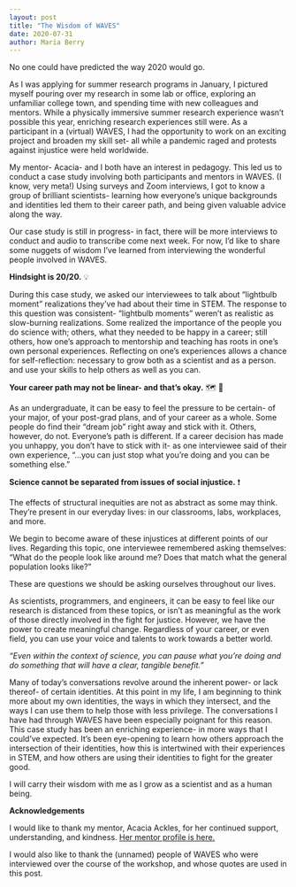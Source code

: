 ```yaml
---
layout: post
title: "The Wisdom of WAVES"
date: 2020-07-31
author: Maria Berry
---
```


No one could have predicted the way 2020 would go. 

As I was applying for summer research programs in January, I pictured myself pouring over my research in some lab or office, exploring an unfamiliar college town, and spending time with new colleagues and mentors. While a physically immersive summer research experience wasn’t possible this year, enriching research experiences still were. As a participant in a (virtual) WAVES, I had the opportunity to work on an exciting project and broaden my skill set- all while a pandemic raged and protests against injustice were held worldwide.

My mentor- Acacia- and I both have an interest in pedagogy. This led us to conduct a case study involving both participants and mentors in WAVES. (I know, very meta!) Using surveys and Zoom interviews, I got to know a group of brilliant scientists- learning how everyone’s unique backgrounds and identities led them to their career path, and being given valuable advice along the way.

Our case study is still in progress- in fact, there will be more interviews to conduct and audio to transcribe come next week. For now, I’d like to share some nuggets of wisdom I’ve learned from interviewing the wonderful people involved in WAVES.




**Hindsight is 20/20.** :bulb:

During this case study, we asked our interviewees to talk about “lightbulb moment” realizations they’ve had about their time in STEM. The response to this question was consistent- “lightbulb moments” weren’t as realistic as slow-burning realizations. Some realized the importance of the people you do science with; others, what they needed to be happy in a career; still others, how one’s approach to mentorship and teaching has roots in one’s own personal experiences.
Reflecting on one’s experiences allows a chance for self-reflection: necessary to grow both as a scientist and as a person. and use your skills to help others as well as you can.







**Your career path may not be linear- and that’s okay.** :world_map: :compass:

As an undergraduate, it can be easy to feel the pressure to be certain- of your major, of your post-grad plans, and of your career as a whole. Some people do find their “dream job” right away and stick with it. Others, however, do not. Everyone’s path is different. If a career decision has made you unhappy, you don’t have to stick with it- as one interviewee said of their own experience, “...you can just stop what you’re doing and you can be something else.”




**Science cannot be separated from issues of social injustice.** :exclamation:

The effects of structural inequities are not as abstract as some may think. They’re present in our everyday lives: in our classrooms, labs, workplaces, and more. 

We begin to become aware of these injustices at different points of our lives. Regarding this topic, one interviewee remembered asking themselves: “What do the people look like around me? Does that match what the general population looks like?”

These are questions we should be asking ourselves throughout our lives.

As scientists, programmers, and engineers, it can be easy to feel like our research is distanced from these topics, or isn’t as meaningful as the work of those directly involved in the fight for justice. However, we have the power to create meaningful change. Regardless of your career, or even field, you can use your voice and talents to work towards a better world.

*“Even within the context of science, you can pause what you’re doing and do something that will have a clear, tangible benefit.”*




Many of today’s conversations revolve around the inherent power- or lack thereof- of certain identities. At this point in my life, I am beginning to think more about my own identities, the ways in which they intersect, and the ways I can use them to help those with less privilege. The conversations I have had through WAVES have been especially poignant for this reason. 
This case study has been an enriching experience- in more ways that I could’ve expected. It’s been eye-opening to learn how others approach the intersection of their identities, how this is intertwined with their experiences in STEM, and how others are using their identities to fight for the greater good.

 I will carry their wisdom with me as I grow as a scientist and as a human being.






**Acknowledgements**

I would like to thank my mentor, Acacia Ackles, for her continued support, understanding, and kindness. [Her mentor profile is here.](http://mmore500.com/waves/people.html#alackles) 

I would also like to thank the (unnamed) people of WAVES who were interviewed over the course of the workshop, and whose quotes are used in this post.
